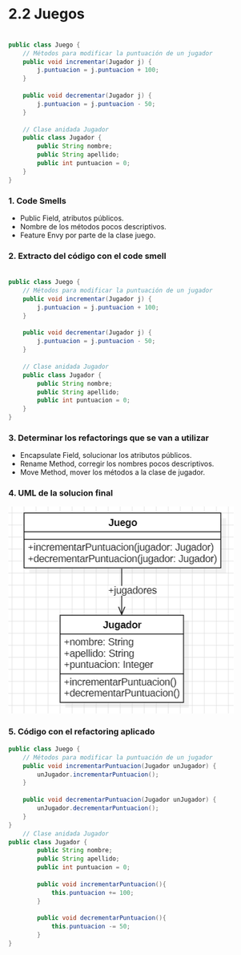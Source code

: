 # 2.2 Juegos

```java

public class Juego {
    // Métodos para modificar la puntuación de un jugador
    public void incrementar(Jugador j) {
        j.puntuacion = j.puntuacion + 100;
    }

    public void decrementar(Jugador j) {
        j.puntuacion = j.puntuacion - 50;
    }

    // Clase anidada Jugador
    public class Jugador {
        public String nombre;
        public String apellido;
        public int puntuacion = 0;
    }
}
```

### 1. Code Smells
- Public Field, atributos públicos.
- Nombre de los métodos pocos descriptivos.
- Feature Envy por parte de la clase juego.
  
### 2. Extracto del código con el code smell

```java

public class Juego {
    // Métodos para modificar la puntuación de un jugador
    public void incrementar(Jugador j) {
        j.puntuacion = j.puntuacion + 100;
    }

    public void decrementar(Jugador j) {
        j.puntuacion = j.puntuacion - 50;
    }

    // Clase anidada Jugador
    public class Jugador {
        public String nombre;
        public String apellido;
        public int puntuacion = 0;
    }
}
```

### 3. Determinar los refactorings que se van a utilizar
- Encapsulate Field, solucionar los atributos públicos.
- Rename Method, corregir los nombres pocos descriptivos.
- Move Method, mover los métodos a la clase de jugador.

### 4. UML de la solucion final
![alt text](.\UMLyArchivos\image-1.png)

### 5. Código con el refactoring aplicado

```java
public class Juego {
    // Métodos para modificar la puntuación de un jugador
    public void incrementarPuntuacion(Jugador unJugador) {
        unJugador.incrementarPuntuacion();
    }

    public void decrementarPuntuacion(Jugador unJugador) {
        unJugador.decrementarPuntuacion();
    }
}
    // Clase anidada Jugador
public class Jugador {
        public String nombre;
        public String apellido;
        public int puntuacion = 0;

        public void incrementarPuntuacion(){
            this.puntuacion += 100;
        }

        public void decrementarPuntuacion(){
            this.puntuacion -= 50;
        }
}

```
